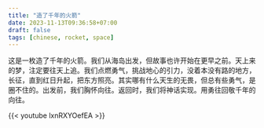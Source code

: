 ```yaml
---
title: "造了千年的火箭"
date: 2023-11-13T09:36:58+07:00
draft: false
tags: [chinese, rocket, space]
---
```


这是一枚造了千年的火箭。我们从海岛出发，但故事也许开始在更早之前。天上来的梦，注定要往天上追。我们点燃勇气，挑战地心的引力，没着本没有路的地方，长征，直到红日升起，把东方照亮。其实哪有什么天生的无畏，但总有些勇气，是圈不住的。出发前，我们胸怀向往。返回时，我们将神话实现。用勇往回敬千年的向往。

{{< youtube lxnRXYOefEA >}}